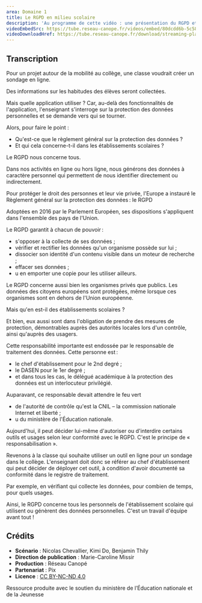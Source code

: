 ```yaml
---
area: Domaine 1
title: Le RGPD en milieu scolaire
description: 'Au programme de cette vidéo : une présentation du RGPD et le rôle des personnels des établissements scolaires.'
videoEmbedSrc: https://tube.reseau-canope.fr/videos/embed/80dcdd6b-5c58-4846-9943-1c0d8f6866b9
videoDownloadHref: https://tube.reseau-canope.fr/download/streaming-playlists/hls/videos/80dcdd6b-5c58-4846-9943-1c0d8f6866b9-1080-fragmented.mp4
---
```


## Transcription

Pour un projet autour de la mobilité au collège, une classe voudrait créer un sondage en ligne.

Des informations sur les habitudes des élèves seront collectées.

Mais quelle application utiliser ? Car, au-delà des fonctionnalités de l'application, l'enseignant s'interroge sur la protection des données personnelles et se demande vers qui se tourner.

Alors, pour faire le point :

- Qu'est-ce que le règlement général sur la protection des données ?
- Et qui cela concerne-t-il dans les établissements scolaires ?

Le RGPD nous concerne tous.

Dans nos activités en ligne ou hors ligne, nous générons des données à caractère personnel qui permettent de nous identifier directement ou indirectement.

Pour protéger le droit des personnes et leur vie privée, l'Europe a instauré le Règlement général sur la protection des données : le RGPD

Adoptées en 2016 par le Parlement Européen, ses dispositions s'appliquent dans l'ensemble des pays de l'Union.

Le RGPD garantit à chacun de pouvoir :

- s'opposer à la collecte de ses données ;
- vérifier et rectifier les données qu'un organisme possède sur lui ;
- dissocier son identité d'un contenu visible dans un moteur de recherche ;
- effacer ses données ;
- u en emporter une copie pour les utiliser ailleurs.

Le RGPD concerne aussi bien les organismes privés que publics. Les données des citoyens européens sont protégées, même lorsque ces organismes sont en dehors de l'Union européenne.

Mais qu'en est-il des établissements scolaires ?

Et bien, eux aussi sont dans l'obligation de prendre des mesures de protection, démontrables auprès des autorités locales lors d'un contrôle, ainsi qu'auprès des usagers.

Cette responsabilité importante est endossée par le responsable de traitement des données. Cette personne est :

- le chef d'établissement pour le 2nd degré ;
- le DASEN pour le 1er degré ;
- et dans tous les cas, le délégué académique à la protection des données est un interlocuteur privilégié.

Auparavant, ce responsable devait attendre le feu vert

- de l'autorité de contrôle qu'est la CNIL – la commission nationale Internet et liberté ;
- u du ministère de l'Éducation nationale.

Aujourd'hui, il peut décider lui-même d'autoriser ou d'interdire certains outils et usages selon leur conformité avec le RGPD. C'est le principe de « responsabilisation ».

Revenons à la classe qui souhaite utiliser un outil en ligne pour un sondage dans le collège. L'enseignant doit donc se référer au chef d'établissement qui peut décider de déployer cet outil, à condition d'avoir documenté sa conformité dans le registre de traitement.

Par exemple, en vérifiant qui collecte les données, pour combien de temps, pour quels usages.

Ainsi, le RGPD concerne tous les personnels de l'établissement scolaire qui utilisent ou génèrent des données personnelles. C'est un travail d'équipe avant tout !

## Crédits

- **Scénario** : Nicolas Chevallier, Kimi Do, Benjamin Thily
- **Direction de publication** : Marie-Caroline Missir
- **Production** : Réseau Canopé
- **Partenariat** : Pix
- **Licence** : [CC BY-NC-ND 4.0](https://creativecommons.org/licenses/by-nc-nd/4.0/deed.fr)

Ressource produite avec le soutien du ministère de l’Éducation nationale et de la Jeunesse
